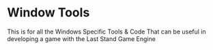 # Window Tools

This is for all the Windows Specific Tools & Code That can be useful in developing a game with the Last Stand Game Engine